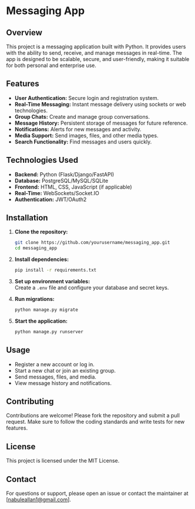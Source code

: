 # Messaging App

## Overview
This project is a messaging application built with Python. It provides users with the ability to send, receive, and manage messages in real-time. The app is designed to be scalable, secure, and user-friendly, making it suitable for both personal and enterprise use.

## Features
- **User Authentication:** Secure login and registration system.
- **Real-Time Messaging:** Instant message delivery using sockets or web technologies.
- **Group Chats:** Create and manage group conversations.
- **Message History:** Persistent storage of messages for future reference.
- **Notifications:** Alerts for new messages and activity.
- **Media Support:** Send images, files, and other media types.
- **Search Functionality:** Find messages and users quickly.

## Technologies Used
- **Backend:** Python (Flask/Django/FastAPI)
- **Database:** PostgreSQL/MySQL/SQLite
- **Frontend:** HTML, CSS, JavaScript (if applicable)
- **Real-Time:** WebSockets/Socket.IO
- **Authentication:** JWT/OAuth2

## Installation

1. **Clone the repository:**
    ```bash
    git clone https://github.com/yourusername/messaging_app.git
    cd messaging_app
    ```

2. **Install dependencies:**
    ```bash
    pip install -r requirements.txt
    ```

3. **Set up environment variables:**  
    Create a `.env` file and configure your database and secret keys.

4. **Run migrations:**  
    ```bash
    python manage.py migrate
    ```

5. **Start the application:**  
    ```bash
    python manage.py runserver
    ```

## Usage

- Register a new account or log in.
- Start a new chat or join an existing group.
- Send messages, files, and media.
- View message history and notifications.

## Contributing

Contributions are welcome! Please fork the repository and submit a pull request. Make sure to follow the coding standards and write tests for new features.

## License

This project is licensed under the MIT License.

## Contact

For questions or support, please open an issue or contact the maintainer at [nabuleallan1@gmail.com].
